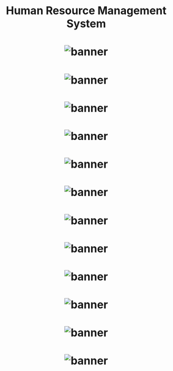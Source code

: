 <center>
<h1 align="center">Human Resource Management System</h1>
<h1 align="center"><img src='https://miro.medium.com/max/640/1*FVSOEimre8H3Tyt32INrYQ.png' alt='banner' /></h1>
  
  
  
  
  
  <h1 align="center"><img src='https://miro.medium.com/max/640/1*3jrIBD_pLZKzZFzPxDfISA.png' alt='banner' /></h1>
 
  <h1 align="center"><img src='https://miro.medium.com/max/640/1*MqkovNbTXO9rHMJ_PYZw_w.png' alt='banner' /></h1>
  
  <h1 align="center"><img src='https://miro.medium.com/max/640/1*YI7cds3qBtC2lS0M7dX7hQ.png' alt='banner' /></h1>
  <h1 align="center"><img src='https://miro.medium.com/max/640/1*8k8-h5eSPDcUj5tE3o2k3A.png' alt='banner' /></h1>
  
  
  <h1 align="center"><img src='https://miro.medium.com/max/640/1*kv6IwzX0rWgYayYXivL_CQ.png' alt='banner' /></h1>
  <h1 align="center"><img src='https://miro.medium.com/max/640/1*lkxbstM94Iys7ApHW8eBLA.png' alt='banner' /></h1>
  <h1 align="center"><img src='https://miro.medium.com/max/640/1*BVfXDGzZ2l6qawPK5CdJBw.png' alt='banner' /></h1>
  <h1 align="center"><img src='https://miro.medium.com/max/640/1*JD5b4_2D6aRHm6PMtyoozg.png' alt='banner' /></h1>
  <h1 align="center"><img src='https://miro.medium.com/max/640/1*wmMZy5EKkV_itL5XsqbKUA.png' alt='banner' /></h1>
  <h1 align="center"><img src='https://miro.medium.com/max/640/1*r7KDhGa-ROV7tqJEIhwiLg.png' alt='banner' /></h1>
  <h1 align="center"><img src='https://miro.medium.com/max/640/1*lIw6Jp1GR0wPv0lZQ4UO4w.png' alt='banner' /></h1>


  



</center>

